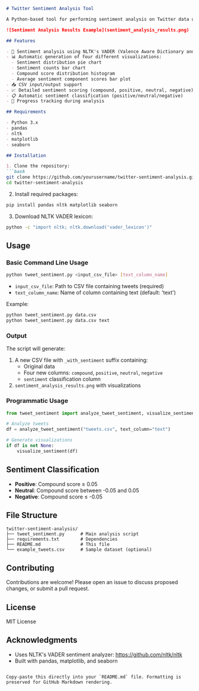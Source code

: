 ```markdown
# Twitter Sentiment Analysis Tool

A Python-based tool for performing sentiment analysis on Twitter data using Natural Language Processing (NLP) and generating insightful visualizations.

![Sentiment Analysis Results Example](sentiment_analysis_results.png)

## Features

- 🧠 Sentiment analysis using NLTK's VADER (Valence Aware Dictionary and sEntiment Reasoner)
- 📊 Automatic generation of four different visualizations:
  - Sentiment distribution pie chart
  - Sentiment counts bar chart
  - Compound score distribution histogram
  - Average sentiment component scores bar plot
- 📥 CSV input/output support
- 📈 Detailed sentiment scoring (compound, positive, neutral, negative)
- 📋 Automatic sentiment classification (positive/neutral/negative)
- 🚀 Progress tracking during analysis

## Requirements

- Python 3.x
- pandas
- nltk
- matplotlib
- seaborn

## Installation

1. Clone the repository:
```bash
git clone https://github.com/yourusername/twitter-sentiment-analysis.git
cd twitter-sentiment-analysis
```

2. Install required packages:
```bash
pip install pandas nltk matplotlib seaborn
```

3. Download NLTK VADER lexicon:
```bash
python -c "import nltk; nltk.download('vader_lexicon')"
```

## Usage

### Basic Command Line Usage
```bash
python tweet_sentiment.py <input_csv_file> [text_column_name]
```

- `input_csv_file`: Path to CSV file containing tweets (required)
- `text_column_name`: Name of column containing text (default: 'text')

Example:
```bash
python tweet_sentiment.py data.csv
python tweet_sentiment.py data.csv text
```

### Output
The script will generate:
1. A new CSV file with `_with_sentiment` suffix containing:
   - Original data
   - Four new columns: `compound`, `positive`, `neutral`, `negative`
   - `sentiment` classification column
2. `sentiment_analysis_results.png` with visualizations

### Programmatic Usage
```python
from tweet_sentiment import analyze_tweet_sentiment, visualize_sentiment

# Analyze tweets
df = analyze_tweet_sentiment("tweets.csv", text_column="text")

# Generate visualizations
if df is not None:
    visualize_sentiment(df)
```

## Sentiment Classification
- **Positive**: Compound score ≥ 0.05
- **Neutral**: Compound score between -0.05 and 0.05
- **Negative**: Compound score ≤ -0.05

## File Structure
```
twitter-sentiment-analysis/
├── tweet_sentiment.py      # Main analysis script
├── requirements.txt        # Dependencies
├── README.md               # This file
└── example_tweets.csv      # Sample dataset (optional)
```

## Contributing
Contributions are welcome! Please open an issue to discuss proposed changes, or submit a pull request.

## License
MIT License

## Acknowledgments
- Uses NLTK's VADER sentiment analyzer: https://github.com/nltk/nltk
- Built with pandas, matplotlib, and seaborn
``` 

Copy-paste this directly into your `README.md` file. Formatting is preserved for GitHub Markdown rendering.
